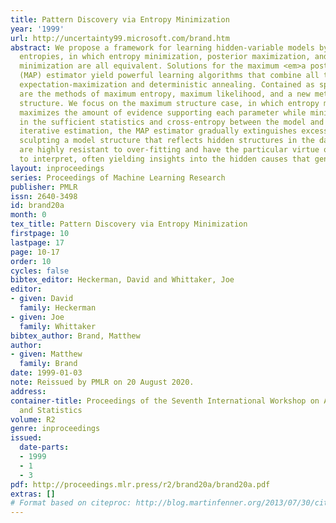 ```yaml
---
title: Pattern Discovery via Entropy Minimization
year: '1999'
url: http://uncertainty99.microsoft.com/brand.htm
abstract: We propose a framework for learning hidden-variable models by optimizing
  entropies, in which entropy minimization, posterior maximization, and free energy
  minimization are all equivalent. Solutions for the maximum <em>a posteriori</em>
  (MAP) estimator yield powerful learning algorithms that combine all the charms of
  expectation-maximization and deterministic annealing. Contained as special cases
  are the methods of maximum entropy, maximum likelihood, and a new method, maximum
  structure. We focus on the maximum structure case, in which entropy minimization
  maximizes the amount of evidence supporting each parameter while minimizing uncertainty
  in the sufficient statistics and cross-entropy between the model and the data. In
  iterative estimation, the MAP estimator gradually extinguishes excess parameters,
  sculpting a model structure that reflects hidden structures in the data. These models
  are highly resistant to over-fitting and have the particular virtue of being easy
  to interpret, often yielding insights into the hidden causes that generate the data.
layout: inproceedings
series: Proceedings of Machine Learning Research
publisher: PMLR
issn: 2640-3498
id: brand20a
month: 0
tex_title: Pattern Discovery via Entropy Minimization
firstpage: 10
lastpage: 17
page: 10-17
order: 10
cycles: false
bibtex_editor: Heckerman, David and Whittaker, Joe
editor:
- given: David
  family: Heckerman
- given: Joe
  family: Whittaker
bibtex_author: Brand, Matthew
author:
- given: Matthew
  family: Brand
date: 1999-01-03
note: Reissued by PMLR on 20 August 2020.
address:
container-title: Proceedings of the Seventh International Workshop on Artificial Intelligence
  and Statistics
volume: R2
genre: inproceedings
issued:
  date-parts:
  - 1999
  - 1
  - 3
pdf: http://proceedings.mlr.press/r2/brand20a/brand20a.pdf
extras: []
# Format based on citeproc: http://blog.martinfenner.org/2013/07/30/citeproc-yaml-for-bibliographies/
---
```

